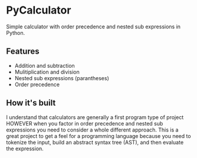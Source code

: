 # PyCalculator
Simple calculator with order precedence and nested sub expressions in Python.

## Features
- Addition and subtraction
- Mulitiplication and division
- Nested sub expressions (parantheses)
- Order precedence

## How it's built
I understand that calculators are generally a first program type of project
HOWEVER when you factor in order precedence and nested sub expressions you need
to consider a whole different approach. This is a great project to get a feel
for a programming language because you need to tokenize the input, build an
abstract syntax tree (AST), and then evaluate the expression.
